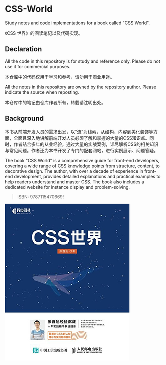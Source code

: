 # CSS-World
Study notes and code implementations for a book called "CSS World".

《CSS 世界》的阅读笔记以及代码实现。

## Declaration
All the code in this repository is for study and reference only. Please do not use it for commercial purposes.

本仓库中的代码仅用于学习和参考，请勿用于商业用途。

All the notes in this repository are owned by the repository author. Please indicate the source when reposting.

本仓库中的笔记由仓库作者所有，转载请注明出处。

## Background
本书从前端开发人员的需求出发，以“流”为线索，从结构、内容到美化装饰等方面，全面且深入地讲解前端开发人员必须了解和掌握的大量的CSS知识点。同时，作者结合多年的从业经验，通过大量的实战案例，详尽解析CSS的相关知识与常见问题。作者还为本书开发了专门的配套网站，进行实例展示、问题答疑。

The book "CSS World" is a comprehensive guide for front-end developers, covering a wide range of CSS knowledge points from structure, content, to decorative design. The author, with over a decade of experience in front-end development, provides detailed explanations and practical examples to help readers understand and master CSS. The book also includes a dedicated website for instance display and problem-solving.

> ISBN: 9787115470669!
> 
![CSS World](img/Book.png)